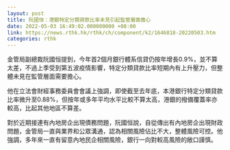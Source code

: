 ```yaml
---
layout: post
title: 阮國恒：港銀特定分類貸款比率未見引起監管層面擔心
date: 2022-05-03 16:49:02.000000000 +08:00
link: https://news.rthk.hk/rthk/ch/component/k2/1646818-20220503.htm
categories: rthk
---
```


金管局副總裁阮國恒提到，今年首2個月銀行體系信貸仍按年增長0.9%，並不算太差，不過上季受到第五波疫情影響，特定分類貸款比率短期內有上升壓力，但整體未見在監管層面需要擔心。

他在立法會財經事務委員會會議上強調，即使截至去年底，本港銀行特定分類貸款比率微升至0.88%，但按年或多年平均水平比較不算太高，港銀的撥備覆蓋率亦較高，比起其他地區不算差。

對於近期接連有內地房企出現債務問題，阮國恒說，自從傳出有內地房企出現財政問題，金管局一直與業界和公眾溝通，認為相關風險佔比不大，整體風險可控。他強調，多年來一直有留意內地民企相關風險，銀行一向對較高風險的敞口謹慎。
